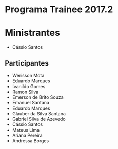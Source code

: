 # Programa Trainee 2017.2

# Ministrantes
- Cássio Santos

## Participantes

- Werisson Mota
- Eduardo Marques 
- Ivanildo Gomes
- Ramon Silva
- Emerson de Brito Souza
- Emanuel Santana
- Eduardo Marques
- Glauber da Silva Santana
- Gabriel Silva de Azevedo
- Cássio Santos
- Mateus Lima
- Ariana Pereira
- Andressa Borges
